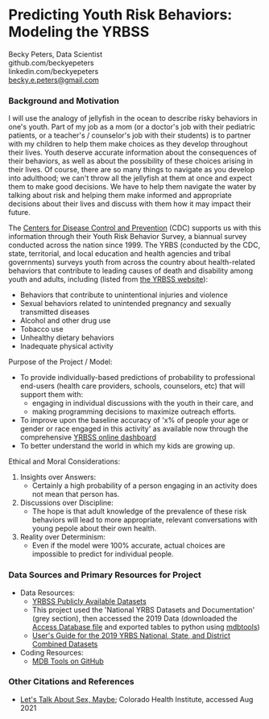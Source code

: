 # Predicting Youth Risk Behaviors: Modeling the YRBSS <br>
Becky Peters, Data Scientist<br>
github.com/beckyepeters<br>
linkedin.com/beckyepeters<br>
becky.e.peters@gmail.com<br>

### Background and Motivation 
I will use the analogy of jellyfish in the ocean to describe risky behaviors in one's youth. Part of my job as a mom (or a doctor's job with their pediatric patients, or a teacher's / counselor's job with their students) is to partner with my children to help them make choices as they develop throughout their lives. Youth deserve accurate information about the consequences of their behaviors, as well as about the possibility of these choices arising in their lives. Of course, there are so many things to navigate as you develop into adulthood; we can't throw all the jellyfish at them at once and expect them to make good decisions. We have to help them navigate the water by talking about risk and helping them make informed and appropriate decisions about their lives and discuss with them how it may impact their future. 

The [Centers for Disease Control and Prevention](https://www.cdc.gov/) (CDC) supports us with this information through their Youth Risk Behavior Survey, a biannual survey conducted across the nation since 1999. The YRBS (conducted by the CDC, state, territorial, and local education and health agencies and tribal governments) surveys youth from across the country about health-related behaviors that contribute to leading causes of death and disability among youth and adults, including (listed from [the YRBSS website](https://www.cdc.gov/healthyyouth/data/yrbs/index.htm)): 
* Behaviors that contribute to unintentional injuries and violence
* Sexual behaviors related to unintended pregnancy and sexually transmitted diseases 
* Alcohol and other drug use
* Tobacco use
* Unhealthy dietary behaviors
* Inadequate physical activity

Purpose of the Project / Model: 
* To provide individually-based predictions of probability to professional end-users (health care providers, schools, counselors, etc) that will support them with: 
    * engaging in individual discussions with the youth in their care, and
    * making programming decisions to maximize outreach efforts.
* To improve upon the baseline accuracy of 'x% of people your age or gender or race engaged in this activity' as available now through the comprehensive [YRBSS online dashboard](https://yrbs-explorer.services.cdc.gov/#/)
* To better understand the world in which my kids are growing up. 

Ethical and Moral Considerations: 
1. Insights over Answers: 
    * Certainly a high probability of a person engaging in an activity does not mean that person has.
2. Discussions over Discipline:  
    * The hope is that adult knowledge of the prevalence of these risk behaviors will lead to more appropriate, relevant conversations with young pepole about their own health. 
3. Reality over Determinism: 
    * Even if the model were 100% accurate, actual choices are impossible to predict for individual people.  

### Data Sources and Primary Resources for Project
* Data Resources: 
    * [YRBSS Publicly Available Datasets](https://www.cdc.gov/healthyyouth/data/yrbs/data.htm) 
    * This project used the 'National YRBS Datasets and Documentation' (grey section), then accessed the 2019 Data (downloaded the [Access Database file](https://www.cdc.gov/healthyyouth/data/yrbs/files/2019/XXH2019_YRBS_Data.zip) and exported tables to python using [mdbtools](https://github.com/mdbtools/mdbtools))
    * [User's Guide for the 2019 YRBS National, State, and District Combined Datasets](https://www.cdc.gov/healthyyouth/data/yrbs/pdf/2019/2019_YRBS_SADC_Documentation.pdf)
* Coding Resources: 
    * [MDB Tools on GitHub](https://github.com/mdbtools/mdbtools)



### Other Citations and References 
* [Let's Talk About Sex, Maybe](https://www.coloradohealthinstitute.org/research/lets-talk-about-sex-maybe); Colorado Health Institute, accessed Aug 2021